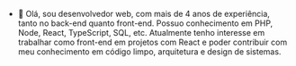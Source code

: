 
- 👋 Olá, sou desenvolvedor web, com mais de 4 anos de experiência, tanto no back-end quanto front-end. Possuo conhecimento em PHP, Node, React, TypeScript, SQL, etc. Atualmente tenho interesse em trabalhar como front-end em projetos com React e poder contribuir com meu conhecimento em código limpo, arquitetura e design de sistemas.




<!---
williamscalado/williamscalado is a ✨ special ✨ repository because its `README.md` (this file) appears on your GitHub profile.
You can click the Preview link to take a look at your changes.
--->
